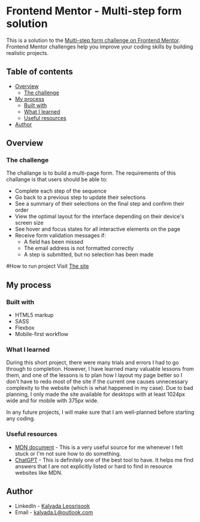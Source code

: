 # Frontend Mentor - Multi-step form solution

This is a solution to the [Multi-step form challenge on Frontend Mentor](https://www.frontendmentor.io/challenges/multistep-form-YVAnSdqQBJ). Frontend Mentor challenges help you improve your coding skills by building realistic projects. 

## Table of contents

- [Overview](#overview)
  - [The challenge](#the-challenge)
- [My process](#my-process)
  - [Built with](#built-with)
  - [What I learned](#what-i-learned)
  - [Useful resources](#useful-resources)
- [Author](#author)

## Overview

### The challenge
The challange is to build a multi-page form. The requirements of this challange is that users should be able to:

- Complete each step of the sequence
- Go back to a previous step to update their selections
- See a summary of their selections on the final step and confirm their order
- View the optimal layout for the interface depending on their device's screen size
- See hover and focus states for all interactive elements on the page
- Receive form validation messages if:
  - A field has been missed
  - The email address is not formatted correctly
  - A step is submitted, but no selection has been made

#How to run project 
Visit [The site](patleosrisook.github.io/Multi-step-form/)
## My process

### Built with

- HTML5 markup
- SASS
- Flexbox
- Mobile-first workflow

### What I learned
During this short project, there were many trials and errors I had to go through to completion. However, I have learned many valuable lessons from them, and one of the lessons is to plan how I layout my page better so I don't have to redo most of the site if the current one causes unnecessary complexity to the website (which is what happened in my case). Due to bad planning, I only made the site available for desktops with at least 1024px wide and for mobile with 375px wide. 

In any future projects, I will make sure that I am well-planned before starting any coding. 


### Useful resources

- [MDN document](https://developer.mozilla.org/en-US/) - This is a very useful source for me whenever I felt stuck or I'm not sure how to do something.
- [ChatGPT](https://chat.openai.com/) - This is definitely one of the best tool to have. It helps me find answers that I are not explicitly listed or hard to find in resource websites like MDN. 

## Author

- LinkedIn - [Kalyada Leosrisook](https://www.linkedin.com/in/kalyada-leosrisook-314a31173/)
- Email -  kalyada.L@outlook.com


